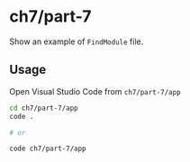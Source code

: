 # ch7/part-7

Show an example of `FindModule` file.

## Usage

Open Visual Studio Code from `ch7/part-7/app`

```bash
cd ch7/part-7/app
code .

# or

code ch7/part-7/app
```
